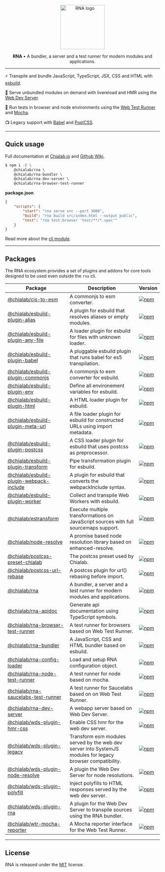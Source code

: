 <p align="center">
    <a href="https://www.chialab.io/p/rna">
        <img alt="RNA logo" width="144" height="144" src="https://raw.githack.com/chialab/rna/main/logo.svg" />
    </a>
</p>

<p align="center">
    <strong>RNA</strong> • A bundler, a server and a test runner for modern modules and applications.
</p>

---

⚡️ Transpile and bundle JavaScript, TypeScript, JSX, CSS and HTML with [esbuild](https://esbuild.github.io/).

🧭 Serve unbundled modules on demand with livereload and HMR using the [Web Dev Server](https://modern-web.dev/docs/dev-server/overview/).

🦠 Run tests in browser and node environments using the [Web Test Runner](https://modern-web.dev/docs/test-runner/overview/) and [Mocha](https://mochajs.org/).

📺 Legacy support with [Babel](https://babeljs.io/) and [PostCSS](https://postcss.org/).

---

## Quick usage

Full documentation at [Chialab.io](https://www.chialab.io/p/rna) and [Github Wiki](https://github.com/chialab/rna/wiki).

```sh
$ npm i -D \
    @chialab/rna \
    @chialab/rna-bundler \
    @chialab/rna-dev-server \
    @chialab/rna-browser-test-runner
```

**package.json**
```json
{
    "scripts": {
        "start": "rna serve src --port 3000",
        "build": "rna build src/index.html --output public",
        "test": "rna test:browser 'test/**/*.spec'"
    }
}
```

Read more about the [cli module](./packages/rna).

---

## Packages

The RNA ecosystem provides a set of plugins and addons for core tools designed to be used even outside the `rna` cli.

| **Package** | **Description** | **Version** |
| ----------- | --------------- | --------------- |
| [@chialab/cjs-to-esm](./packages/cjs-to-esm) | A commonjs to esm converter. | [<img src="https://img.shields.io/npm/v/@chialab/cjs-to-esm" alt="npm" />](https://www.npmjs.com/package/@chialab/cjs-to-esm) |
| [@chialab/esbuild-plugin-alias](./packages/esbuild-plugin-alias) | A plugin for esbuild that resolves aliases or empty modules. | [<img src="https://img.shields.io/npm/v/@chialab/esbuild-plugin-alias" alt="npm" />](https://www.npmjs.com/package/@chialab/esbuild-plugin-alias) |
| [@chialab/esbuild-plugin-any-file](./packages/esbuild-plugin-any-file) | A loader plugin for esbuild for files with unknown loader. | [<img src="https://img.shields.io/npm/v/@chialab/esbuild-plugin-any-file" alt="npm" />](https://www.npmjs.com/package/@chialab/esbuild-plugin-any-file) |
| [@chialab/esbuild-plugin-babel](./packages/esbuild-plugin-babel) | A pluggable esbuild plugin that runs babel for es5 transpilation. | [<img src="https://img.shields.io/npm/v/@chialab/esbuild-plugin-babel" alt="npm" />](https://www.npmjs.com/package/@chialab/esbuild-plugin-babel) |
| [@chialab/esbuild-plugin-commonjs](./packages/esbuild-plugin-commonjs) | A commonjs to esm converter for esbuild. | [<img src="https://img.shields.io/npm/v/@chialab/esbuild-plugin-commonjs" alt="npm" />](https://www.npmjs.com/package/@chialab/esbuild-plugin-commonjs) |
| [@chialab/esbuild-plugin-env](./packages/esbuild-plugin-env) | Define all environement variables for esbuild. | [<img src="https://img.shields.io/npm/v/@chialab/esbuild-plugin-env" alt="npm" />](https://www.npmjs.com/package/@chialab/esbuild-plugin-env) |
| [@chialab/esbuild-plugin-html](./packages/esbuild-plugin-html) | A HTML loader plugin for esbuild. | [<img src="https://img.shields.io/npm/v/@chialab/esbuild-plugin-html" alt="npm" />](https://www.npmjs.com/package/@chialab/esbuild-plugin-html) |
| [@chialab/esbuild-plugin-meta-url](./packages/esbuild-plugin-meta-url) | A file loader plugin for esbuild for constructed URLs using import metadata. | [<img src="https://img.shields.io/npm/v/@chialab/esbuild-plugin-meta-url" alt="npm" />](https://www.npmjs.com/package/@chialab/esbuild-plugin-meta-url) |
| [@chialab/esbuild-plugin-postcss](./packages/esbuild-plugin-postcss) | A CSS loader plugin for esbuild that uses postcss as preprocessor. | [<img src="https://img.shields.io/npm/v/@chialab/esbuild-plugin-postcss" alt="npm" />](https://www.npmjs.com/package/@chialab/esbuild-plugin-postcss) |
| [@chialab/esbuild-plugin-transform](./packages/esbuild-plugin-transform) | Pipe transformation plugin for esbuild. | [<img src="https://img.shields.io/npm/v/@chialab/esbuild-plugin-transform" alt="npm" />](https://www.npmjs.com/package/@chialab/esbuild-plugin-transform) |
| [@chialab/esbuild-plugin-webpack-include](./packages/esbuild-plugin-webpack-include) | A plugin for esbuild that converts the webpackInclude syntax. | [<img src="https://img.shields.io/npm/v/@chialab/esbuild-plugin-webpack-include" alt="npm" />](https://www.npmjs.com/package/@chialab/esbuild-plugin-webpack-include) |
| [@chialab/esbuild-plugin-worker](./packages/esbuild-plugin-worker) | Collect and transpile Web Workers with esbuild. | [<img src="https://img.shields.io/npm/v/@chialab/esbuild-plugin-worker" alt="npm" />](https://www.npmjs.com/package/@chialab/esbuild-plugin-worker) |
| [@chialab/estransform](./packages/estransform) | Execute multiple transformations on JavaScript sources with full sourcemaps support. | [<img src="https://img.shields.io/npm/v/@chialab/estransform" alt="npm" />](https://www.npmjs.com/package/@chialab/estransform) |
| [@chialab/node-resolve](./packages/node-resolve) | A promise based node resolution library based on enhanced-resolve. | [<img src="https://img.shields.io/npm/v/@chialab/node-resolve" alt="npm" />](https://www.npmjs.com/package/@chialab/node-resolve) |
| [@chialab/postcss-preset-chialab](./packages/postcss-preset-chialab) | The postcss preset used by Chialab. | [<img src="https://img.shields.io/npm/v/@chialab/postcss-preset-chialab" alt="npm" />](https://www.npmjs.com/package/@chialab/postcss-preset-chialab) |
| [@chialab/postcss-url-rebase](./packages/postcss-url-rebase) | A postcss plugin for url() rebasing before import. | [<img src="https://img.shields.io/npm/v/@chialab/postcss-url-rebase" alt="npm" />](https://www.npmjs.com/package/@chialab/postcss-url-rebase) |
| [@chialab/rna](./packages/rna) | A bundler, a server and a test runner for modern modules and applications. | [<img src="https://img.shields.io/npm/v/@chialab/rna" alt="npm" />](https://www.npmjs.com/package/@chialab/rna) |
| [@chialab/rna-apidoc](./packages/rna-apidoc) | Generate api documentation using TypeScript symbols. | [<img src="https://img.shields.io/npm/v/@chialab/rna-apidoc" alt="npm" />](https://www.npmjs.com/package/@chialab/rna-apidoc) |
| [@chialab/rna-browser-test-runner](./packages/rna-browser-test-runner) | A test runner for browsers based on Web Test Runner. | [<img src="https://img.shields.io/npm/v/@chialab/rna-browser-test-runner" alt="npm" />](https://www.npmjs.com/package/@chialab/rna-browser-test-runner) |
| [@chialab/rna-bundler](./packages/rna-bundler) | A JavaScript, CSS and HTML bundler based on esbuild. | [<img src="https://img.shields.io/npm/v/@chialab/rna-bundler" alt="npm" />](https://www.npmjs.com/package/@chialab/rna-bundler) |
| [@chialab/rna-config-loader](./packages/rna-config-loader) | Load and setup RNA configuration object. | [<img src="https://img.shields.io/npm/v/@chialab/rna-config-loader" alt="npm" />](https://www.npmjs.com/package/@chialab/rna-config-loader) |
| [@chialab/rna-node-test-runner](./packages/rna-node-test-runner) | A test runner for node based on mocha. | [<img src="https://img.shields.io/npm/v/@chialab/rna-node-test-runner" alt="npm" />](https://www.npmjs.com/package/@chialab/rna-node-test-runner) |
| [@chialab/rna-saucelabs-test-runner](./packages/rna-saucelabs-test-runner) | A test runner for Saucelabs based on on Web Test Runner. | [<img src="https://img.shields.io/npm/v/@chialab/rna-saucelabs-test-runner" alt="npm" />](https://www.npmjs.com/package/@chialab/rna-saucelabs-test-runner) |
| [@chialab/rna-dev-server](./packages/rna-dev-server) | A webapp server based on Web Dev Server. | [<img src="https://img.shields.io/npm/v/@chialab/rna-dev-server" alt="npm" />](https://www.npmjs.com/package/@chialab/rna-dev-server) |
| [@chialab/wds-plugin-hmr-css](./packages/wds-plugin-hmr-css) | Enable CSS hmr for the web dev server. | [<img src="https://img.shields.io/npm/v/@chialab/wds-plugin-hmr-css" alt="npm" />](https://www.npmjs.com/package/@chialab/wds-plugin-hmr-css) |
| [@chialab/wds-plugin-legacy](./packages/wds-plugin-legacy) | Transform esm modules served by the web dev server into SystemJS modules for legacy browser compatibility. | [<img src="https://img.shields.io/npm/v/@chialab/wds-plugin-legacy" alt="npm" />](https://www.npmjs.com/package/@chialab/wds-plugin-legacy) |
| [@chialab/wds-plugin-node-resolve](./packages/wds-plugin-node-resolve) | A plugin the Web Dev Server for node resolutions. | [<img src="https://img.shields.io/npm/v/@chialab/wds-plugin-node-resolve" alt="npm" />](https://www.npmjs.com/package/@chialab/wds-plugin-node-resolve) |
| [@chialab/wds-plugin-polyfill](./packages/wds-plugin-polyfill) | Inject polyfills to HTML responses served by the web dev server. | [<img src="https://img.shields.io/npm/v/@chialab/wds-plugin-polyfill" alt="npm" />](https://www.npmjs.com/package/@chialab/wds-plugin-polyfill) |
| [@chialab/wds-plugin-rna](./packages/wds-plugin-rna) | A plugin for the Web Dev Server to transpile sources using the RNA bundler. | [<img src="https://img.shields.io/npm/v/@chialab/wds-plugin-rna" alt="npm" />](https://www.npmjs.com/package/@chialab/wds-plugin-rna) |
| [@chialab/wtr-mocha-reporter](./packages/wtr-mocha-reporter) | A Mocha reporter interface for the Web Test Runner. | [<img src="https://img.shields.io/npm/v/@chialab/wtr-mocha-reporter" alt="npm" />](https://www.npmjs.com/package/@chialab/wtr-mocha-reporter) |

---

## License

RNA is released under the [MIT](https://github.com/chialab/rna/blob/master/LICENSE) license.
